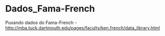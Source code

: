 # Dados_Fama-French
Puxando dados do Fama-French -  http://mba.tuck.dartmouth.edu/pages/faculty/ken.french/data_library.html

